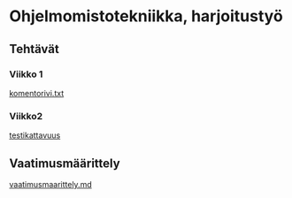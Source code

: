 # Ohjelmomistotekniikka, harjoitustyö
## Tehtävät
### Viikko 1
[komentorivi.txt](/laskarit/viikko1/komentorivi.txt) 

### Viikko2
[testikattavuus](laskarit/viikko2/laskarit_viikko2.png)


## Vaatimusmäärittely
[vaatimusmaarittely.md](documentaatio/vaatimusmaarittely.md)